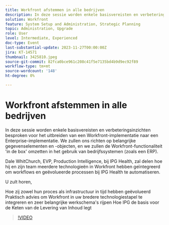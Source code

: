 ```yaml
---
title: Workfront afstemmen in alle bedrijven
description: In deze sessie worden enkele basisvereisten en verbeteringsinzichten besproken voor het uitbreiden van een Workfront-implementatie naar een Enterprise-implementatie.
solution: Workfront
feature: System Setup and Administration, Strategic Planning
topic: Administration, Upgrade
role: User
level: Intermediate, Experienced
doc-type: Event
last-substantial-update: 2023-11-27T00:00:00Z
jira: KT-14571
thumbnail: 3425810.jpeg
source-git-commit: 82fca0bce961c208c41f5e7135bd4b9d9ec92f89
workflow-type: tm+mt
source-wordcount: '148'
ht-degree: 0%

---
```



# Workfront afstemmen in alle bedrijven

In deze sessie worden enkele basisvereisten en verbeteringsinzichten besproken voor het uitbreiden van een Workfront-implementatie naar een Enterprise-implementatie. We zullen ons richten op belangrijke gegevenselementen en -objecten, en we zullen de Workfront-functionaliteit &#39;in de box&#39; omzetten in het gebruik van bedrijfssystemen (zoals een ERP).

Dale WhitChurch, EVP, Production Intelligence, bij IPG Health, zal delen hoe hij en zijn team meerdere technologieën in Workfront hebben geïntegreerd om workflows en geëvolueerde processen bij IPG Health te automatiseren.

U zult horen,

Hoe zij zowel hun proces als infrastructuur in tijd hebben geëvolueerd Praktisch advies om Workfront in uw bredere technologiestapel te integreren en zeer belangrijke werkschema&#39;s rijpen Hoe IPG de basis voor de Keten van de Levering van Inhoud legt

>[!VIDEO](https://video.tv.adobe.com/v/3425810/?learn=on)
